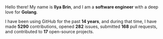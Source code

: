 Hello there! My name is **Ilya Brin**, and I am a **software engineer** with a deep love for **Golang**.

I have been using GitHub for the past **14 years**, and during that time, I have made **5290** contributions, opened **282** issues, submitted **168** pull requests, and contributed to **17** open-source projects.
